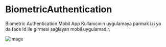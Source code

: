 # BiometricAuthentication
Biometric Authentication Mobil App
Kullanıcının uygulamaya parmak izi ya da face Id ile girmesi sağlayan mobil uygulamadır.


![image](https://imgyukle.com/f/2022/04/08/RkwwfA.png)
